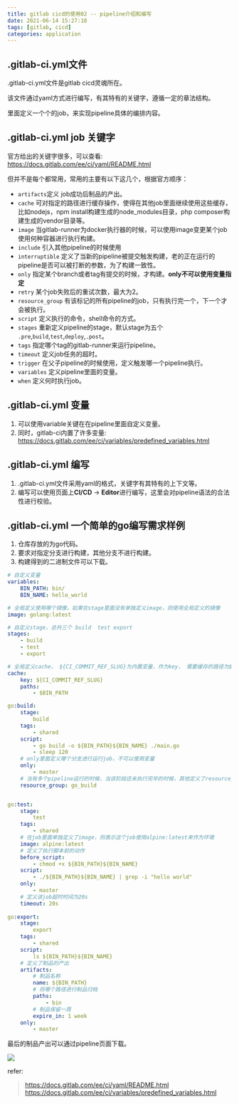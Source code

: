 ```yaml
---
title: gitlab cicd的使用02 -- pipeline介绍和编写
date: 2021-06-14 15:27:18
tags: [gitlab, cicd]
categories: application
---
```



## .gitlab-ci.yml文件

.gitlab-ci.yml文件是gitlab cicd灵魂所在。

该文件通过yaml方式进行编写，有其特有的关键字，遵循一定的章法结构。

里面定义一个个的job，来实现pipeline具体的编排内容。

<!-- more -->

## .gitlab-ci.yml job 关键字

官方给出的关键字很多，可以查看: https://docs.gitlab.com/ee/ci/yaml/README.html

但并不是每个都常用，常用的主要有以下这几个，根据官方顺序：
* `artifacts`定义 job成功后制品的产出。
* `cache` 可对指定的路径进行缓存操作，使得在其他job里面继续使用这些缓存，比如nodejs，npm install构建生成的node_modules目录，php composer构建生成的vendor目录等。
* `image` 当gitlab-runner为docker执行器的时候，可以使用image变更某个job使用何种容器进行执行构建。
* `include` 引入其他pipeline的时候使用
* `interruptible` 定义了当新的pipeline被提交触发构建，老的正在运行的pipeline是否可以被打断的参数，为了构建一致性。
* `only` 指定某个branch或者tag有提交的时候，才构建。**only不可以使用变量指定**
* `retry` 某个job失败后的重试次数，最大为2。
* `resource_group` 有该标记的所有pipeline的job，只有执行完一个，下一个才会被执行。
* `script` 定义执行的命令，shell命令的方式。
* `stages` 重新定义pipeline的stage，默认stage为五个 `.pre`,`build`,`test`,`deploy`,`.post`。
* `tags` 指定哪个tag的gitlab-runner来运行pipeline。
* `timeout`  定义job任务的超时。
* `trigger` 在父子pipeline的时候使用，定义触发哪一个pipeline执行。
* `variables` 定义pipeline里面的变量。
* `when` 定义何时执行job。

## .gitlab-ci.yml 变量
1. 可以使用variable关键在在pipeline里面自定义变量。
2. 同时，gitlab-ci内置了许多变量: https://docs.gitlab.com/ee/ci/variables/predefined_variables.html

## .gitlab-ci.yml 编写
1. .gitlab-ci.yml文件采用yaml的格式，关键字有其特有的上下文等。
2. 编写可以使用页面上**CI/CD** -> **Editor**进行编写，这里会对pipeline语法的合法性进行校验。

## .gitlab-ci.yml 一个简单的go编写需求样例
1. 仓库存放的为go代码。
2. 要求对指定分支进行构建，其他分支不进行构建。
3. 构建得到的二进制文件可以下载。

```yaml
# 自定义变量
variables:
    BIN_PATH: bin/
    BIN_NAME: hello_world

# 全局定义使用哪个镜像，如果在stage里面没有单独定义image，则使用全局定义的镜像
image: golang:latest

# 自定义stage，总共三个 build  test export
stages:
    - build
    - test
    - export

# 全局定义cache， ${CI_COMMIT_REF_SLUG}为内置变量，作为key， 需要缓存的路径为$BIN_PATH
cache:
    key: ${CI_COMMIT_REF_SLUG}
    paths:
        - $BIN_PATH

go:build:
    stage:
        build
    tags:
        - shared
    script:
        - go build -o ${BIN_PATH}${BIN_NAME} ./main.go
        - sleep 120
    # only里面定义哪个分支进行运行job，不可以使用变量
    only:
        - master
    # 当有多个pipeline运行的时候，当该阶段还未执行完毕的时候，其他定义了resource_group: go_build的pipeline都会处于 wait 状态。
    resource_group: go_build


go:test:
    stage:
        test
    tags:
        - shared
    # 在job里面单独定义了image，则表示这个job使用alpine:latest来作为环境
    image: alpine:latest
    # 定义了执行脚本前的动作
    before_script:
        - chmod +x ${BIN_PATH}${BIN_NAME}
    script:
        - ./${BIN_PATH}${BIN_NAME} | grep -i "hello world"
    only:
        - master
    # 定义该job超时时间为20s
    timeout: 20s
    
go:export:
    stage:
        export
    tags:
        - shared
    script:
        ls ${BIN_PATH}${BIN_NAME}
    # 定义了制品的产出
    artifacts:
        # 制品名称
        name: ${BIN_PATH}
        # 将哪个路径进行制品归档
        paths:
            - bin
        # 制品保留一周
        expire_in: 1 week
    only:
        - master


```



最后的制品产出可以通过pipeline页面下载。

![](https://image.kirakirazone.com/image/artifacts-download.png)





refer:

> https://docs.gitlab.com/ee/ci/yaml/README.html
> https://docs.gitlab.com/ee/ci/variables/predefined_variables.html
